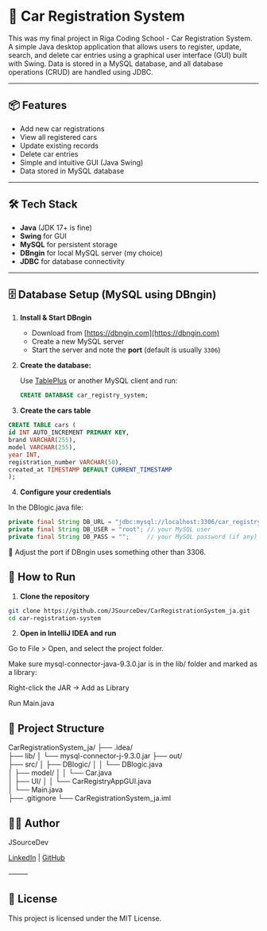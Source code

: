 # 🚗 Car Registration System

This was my final project in Riga Coding School - Car Registration System. A simple Java desktop application that allows users to register, update, search, and delete car entries using a graphical user interface (GUI) built with Swing. Data is stored in a MySQL database, and all database operations (CRUD) are handled using JDBC.

---

## 📦 Features

- Add new car registrations
- View all registered cars
- Update existing records
- Delete car entries
- Simple and intuitive GUI (Java Swing)
- Data stored in MySQL database

---

## 🛠️ Tech Stack

- **Java** (JDK 17+ is fine)
- **Swing** for GUI
- **MySQL** for persistent storage
- **DBngin** for local MySQL server (my choice)
- **JDBC** for database connectivity

---

## 🗄️ Database Setup (MySQL using DBngin)

1. **Install & Start DBngin**

    - Download from [https://dbngin.com](https://dbngin.com)
    - Create a new MySQL server
    - Start the server and note the **port** (default is usually `3306`)

2. **Create the database:**

   Use [TablePlus](https://tableplus.com/) or another MySQL client and run:

   ```sql
   CREATE DATABASE car_registry_system;
   ```
   
3. **Create the cars table**

```sql
CREATE TABLE cars (
id INT AUTO_INCREMENT PRIMARY KEY,
brand VARCHAR(255),
model VARCHAR(255),
year INT,
registration_number VARCHAR(50),
created_at TIMESTAMP DEFAULT CURRENT_TIMESTAMP
);
```

4. **Configure your credentials**
   
In the DBlogic.java file:

```java
private final String DB_URL = "jdbc:mysql://localhost:3306/car_registry_system";
private final String DB_USER = "root"; // your MySQL user
private final String DB_PASS = "";     // your MySQL password (if any)
```

🔁 Adjust the port if DBngin uses something other than 3306.

## 🚀 How to Run

1.	**Clone the repository**

```bash
git clone https://github.com/JSourceDev/CarRegistrationSystem_ja.git
cd car-registration-system
```

2.	**Open in IntelliJ IDEA and run**

Go to File > Open, and select the project folder.

Make sure mysql-connector-java-9.3.0.jar is in the lib/ folder and marked as a library:

Right-click the JAR → Add as Library

Run Main.java

## 📂 Project Structure

CarRegistrationSystem_ja/
├── .idea/                      
├── lib/
│   └── mysql-connector-j-9.3.0.jar 
├── out/                        
├── src/
│   ├── DBlogic/
│   │   └── DBlogic.java        
│   ├── model/
│   │   └── Car.java            
│   ├── UI/
│   │   └── CarRegistryAppGUI.java  
│   └── Main.java               
├── .gitignore
└── CarRegistrationSystem_ja.iml

## 🙋‍♂️ Author

JSourceDev

[LinkedIn](https://www.linkedin.com/in/j%C4%81nisavoti%C5%86%C5%A1/) | [GitHub](https://github.com/JSourceDev)

⸻

## 📄 License

This project is licensed under the MIT License.
